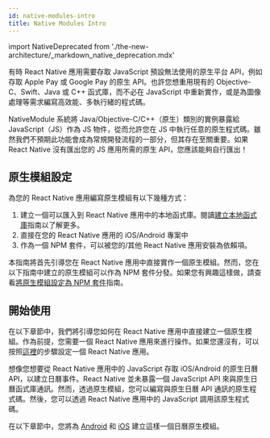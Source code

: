 ```yaml
---
id: native-modules-intro
title: Native Modules Intro
---
```


import NativeDeprecated from './the-new-architecture/\_markdown_native_deprecation.mdx'

<NativeDeprecated />

有時 React Native 應用需要存取 JavaScript 預設無法使用的原生平台 API，例如存取 Apple Pay 或 Google Pay 的原生 API。也許您想重用現有的 Objective-C、Swift、Java 或 C++ 函式庫，而不必在 JavaScript 中重新實作，或是為圖像處理等需求編寫高效能、多執行緒的程式碼。

NativeModule 系統將 Java/Objective-C/C++（原生）類別的實例暴露給 JavaScript（JS）作為 JS 物件，從而允許您在 JS 中執行任意的原生程式碼。雖然我們不預期此功能會成為常規開發流程的一部分，但其存在至關重要。如果 React Native 沒有匯出您的 JS 應用所需的原生 API，您應該能夠自行匯出！

## 原生模組設定

為您的 React Native 應用編寫原生模組有以下幾種方式：

1. 建立一個可以匯入到 React Native 應用中的本地函式庫。閱讀[建立本地函式庫](local-library-setup)指南以了解更多。
2. 直接在您的 React Native 應用的 iOS/Android 專案中
3. 作為一個 NPM 套件，可以被您的/其他 React Native 應用安裝為依賴項。

本指南將首先引導您在 React Native 應用中直接實作一個原生模組。然而，您在以下指南中建立的原生模組可以作為 NPM 套件分發。如果您有興趣這樣做，請查看[將原生模組設定為 NPM 套件](native-modules-setup)指南。

## 開始使用

在以下章節中，我們將引導您如何在 React Native 應用中直接建立一個原生模組。作為前提，您需要一個 React Native 應用來進行操作。如果您還沒有，可以按照[這裡](getting-started)的步驟設定一個 React Native 應用。

想像您想要從 React Native 應用中的 JavaScript 存取 iOS/Android 的原生日曆 API，以建立日曆事件。React Native 並未暴露一個 JavaScript API 來與原生日曆函式庫通訊。然而，透過原生模組，您可以編寫與原生日曆 API 通訊的原生程式碼。然後，您可以透過 React Native 應用中的 JavaScript 調用該原生程式碼。

在以下章節中，您將為 [Android](native-modules-android) 和 [iOS](native-modules-ios) 建立這樣一個日曆原生模組。